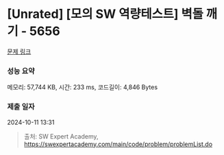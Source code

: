 # [Unrated] [모의 SW 역량테스트] 벽돌 깨기 - 5656 

[문제 링크](https://swexpertacademy.com/main/code/problem/problemDetail.do?contestProbId=AWXRQm6qfL0DFAUo) 

### 성능 요약

메모리: 57,744 KB, 시간: 233 ms, 코드길이: 4,846 Bytes

### 제출 일자

2024-10-11 13:31



> 출처: SW Expert Academy, https://swexpertacademy.com/main/code/problem/problemList.do
